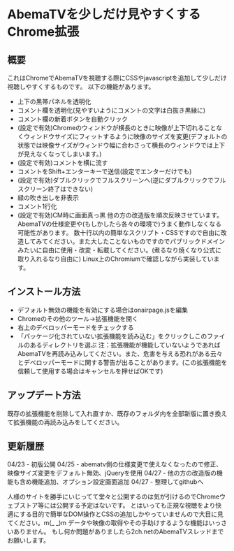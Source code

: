 # AbemaTVを少しだけ見やすくするChrome拡張

## 概要
これはChromeでAbemaTVを視聴する際にCSSやjavascriptを追加して少しだけ視聴しやすくするものです。
以下の機能があります。
- 上下の黒帯パネルを透明化
- コメント欄を透明化(見やすいようにコメントの文字は白抜き黒縁に)
- コメント欄の新着ボタンを自動クリック
- (設定で有効)Chromeのウィンドウが横長のときに映像が上下切れることなくウィンドウサイズにフィットするように映像のサイズを変更(デフォルトの状態では映像サイズがウィンドウ幅に合わさって横長のウィンドウでは上下が見えなくなってしまいます。)
- (設定で有効)コメントを横に流す
- コメントをShift+エンターキーで送信(設定でエンターだけでも)
- (設定で有効)ダブルクリックでフルスクリーンへ(逆にダブルクリックでフルスクリーン終了はできない)
- 緑の吹き出しを非表示 
- コメント1行化
- (設定で有効)CM時に画面真っ黒
他の方の改造版を順次反映させています。
AbemaTVの仕様変更や(もしかしたら各々の環境で)うまく動作しなくなる可能性があります。
数十行以内の簡単なスクリプト・CSSですので自由に改造してみてください。また大したことないものですのでパブリックドメインみたいに自由に使用・改変・転載してください。(煮るなり焼くなり公式に取り入れるなり自由に)
Linux上のChromiumで確認しながら実装しています。

## インストール方法
- デフォルト無効の機能を有効にする場合はonairpage.jsを編集
- Chromeのその他のツール→拡張機能を開く
- 右上のデベロッパーモードをチェックする
- 「パッケージ化されていない拡張機能を読み込む」をクリックしこのファイルのあるディレクトリを選ぶ
注：拡張機能が機能していないようであればAbemaTVを再読み込みしてください。また、危害を与える恐れがある云々とデベロッパーモードに関する警告が出ることがあります。(この拡張機能を信頼して使用する場合はキャンセルを押せばOKです)

## アップデート方法
既存の拡張機能を削除して入れ直すか、既存のフォルダ内を全部新版に置き換えて拡張機能の再読み込みをしてください。

## 更新履歴
04/23 - 初版公開
04/25 - abematv側の仕様変更で使えなくなったので修正、映像サイズ変更をデフォルト無効、jQueryを使用
04/27 - 他の方の改造版の機能も含め機能追加、オプション設定画面追加
04/27 - 整理してgithubへ

人様のサイトを勝手にいじってて堂々と公開するのは気が引けるのでChromeウェブストア等には公開する予定はないです。
とはいっても正規な視聴をより快適にする目的で簡単なDOM操作とCSSの追加しかやっていませんので大目に見てください。m(_ _)m
データや映像の取得やその手助けするような機能はいっさいありません。
もし何か問題がありましたら2ch.netのAbemaTVスレッドまでお願いします。
